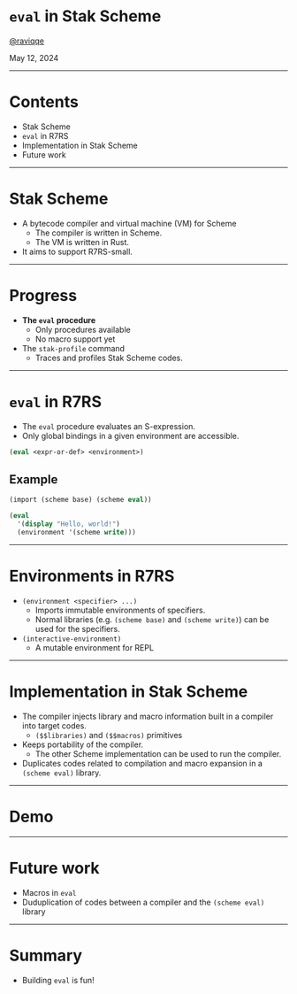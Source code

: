 # `eval` in Stak Scheme

[@raviqqe](https://github.com/raviqqe)

May 12, 2024

---

# Contents

- Stak Scheme
- `eval` in R7RS
- Implementation in Stak Scheme
- Future work

---

# Stak Scheme

- A bytecode compiler and virtual machine (VM) for Scheme
  - The compiler is written in Scheme.
  - The VM is written in Rust.
- It aims to support R7RS-small.

---

# Progress

- **The `eval` procedure**
  - Only procedures available
  - No macro support yet
- The `stak-profile` command
  - Traces and profiles Stak Scheme codes.

---

# `eval` in R7RS

- The `eval` procedure evaluates an S-expression.
- Only global bindings in a given environment are accessible.

```scheme
(eval <expr-or-def> <environment>)
```

## Example

```scheme
(import (scheme base) (scheme eval))

(eval
  '(display "Hello, world!")
  (environment '(scheme write)))
```

---

# Environments in R7RS

- `(environment <specifier> ...)`
  - Imports immutable environments of specifiers.
  - Normal libraries (e.g. `(scheme base)` and `(scheme write)`) can be used for the specifiers.
- `(interactive-environment)`
  - A mutable environment for REPL

---

# Implementation in Stak Scheme

- The compiler injects library and macro information built in a compiler into target codes.
  - `($$libraries)` and `($$macros)` primitives
- Keeps portability of the compiler.
  - The other Scheme implementation can be used to run the compiler.
- Duplicates codes related to compilation and macro expansion in a `(scheme eval)` library.

---

# Demo

---

# Future work

- Macros in `eval`
- Duduplication of codes between a compiler and the `(scheme eval)` library

---

# Summary

- Building `eval` is fun!
